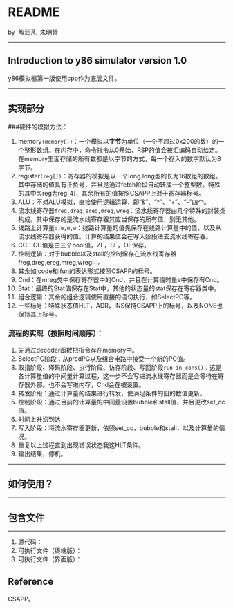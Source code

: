 # README

by
​	解润芃
​	朱明哲

---

## Introduction to y86 simulator version 1.0

y86模拟器第一版使用cpp作为底层文件。



---

## 实现部分

###硬件的模拟方法：

1. memory`(memory[])`：一个模拟以**字节**为单位（一个不超过0x200的数）的一个整形数组。在内存中，命令指令从0开始，RSP的值会被汇编码自动给定。在memory里面存储的所有数都是以字节的方式，每一个存入的数字默认为8字节。
2. register`(reg[])`：寄存器的模拟是以一个long long型的长为16数组的数组。其中存储的值具有正负号，并且是通过fetch阶段自动转成一个整型数。特殊的其中%reg为reg[4]，其余所有的值按照CSAPP上对于寄存器标号。
3. ALU：不对ALU模拟，直接使用逻辑运算，即“&”、“^”、“+”、“-”四个。
4. 流水线寄存器`freg,dreg,ereg,mreg,wreg`：流水线寄存器由几个特殊的封装类构成。其中保存的是流水线寄存器其应当保存的所有值，别无其他。
5. 线路上计算量`d,e,m,w`：线路计算量的值先保存在线路计算量中的值，以及从流水线寄存器获得的值。计算的结果值会在写入阶段进去流水线寄存器。
6. CC：CC值是由三个bool值，ZF，SF，OF保存。
7. 控制逻辑：对于bubble以及stall的控制保存在流水线寄存器freg,dreg,ereg,mreg,wreg中。
8. 其余如icode和ifun的表达形式按照CSAPP的标号。
9. Cnd：在mreg类中保存寄存器中的Cnd，并且在计算临时量e中保存有Cnd。
10. Stat：最终的Stat值保存在Stat中，其他的状态量的stat保存在寄存器类中。
11. 组合逻辑：其余的组合逻辑使用直接的语句执行，如SelectPC等。
12. 一些标号：特殊状态值HLT，ADR，INS保持CSAPP上的标号，以及NONE也保持其上标号。

### 流程的实现（按照时间顺序）：

1. 先通过decoder函数把指令存在memory中。
2. SelectPC阶段：从predPC以及组合电路中接受一个新的PC值。
3. 取指阶段、译码阶段、执行阶段、访存阶段、写回阶段`run_in_cons()`：这是各计算量值的中间量计算过程，这一步不会写进流水线寄存器而是会等待在寄存器外部。也不会写进内存，Cnd会在被设置。
4. 转发阶段：通过计算量的结果进行转发，使满足条件的旧的数值更新。
5. 控制阶段：通过目前的计算量的中间量设置bubble和stall值，并且更改set_cc值。
6. 时间上升沿到达
7. 写入阶段：将流水寄存器更新，依照set_cc，bubble和stall，以及计算量的情况。
8. 重复以上过程直到出现错误状态我这HLT条件。
9. 输出结果，停机。

---

## 如何使用？

---

## 包含文件

---

1. 源代码：
2. 可执行文件（终端版）：
3. 可执行文件（界面版）：

## Reference

CSAPP。





